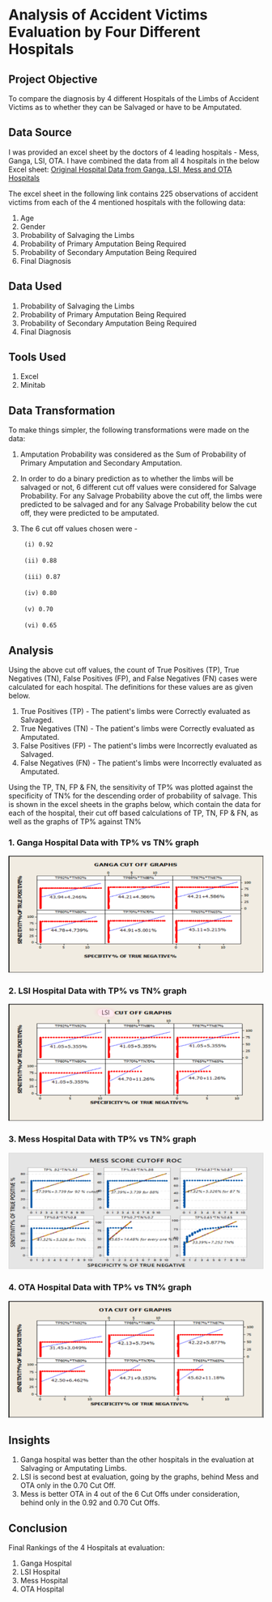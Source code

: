 # Analysis of Accident Victims Evaluation by Four Different Hospitals

## Project Objective

To compare the diagnosis by 4 different Hospitals of the Limbs of Accident Victims as to whether they can be Salvaged or have to be Amputated.

## Data Source

I was provided an excel sheet by the doctors of 4 leading hospitals - Mess, Ganga, LSI, OTA. I have combined the data from all 4 hospitals in the below Excel sheet:
<a href = "https://docs.google.com/spreadsheets/d/1YYBLJnrLSgD7jOrTILs2tOJVsBsBlw-4/edit#gid=1215070420"> Original Hospital Data from Ganga, LSI, Mess and OTA Hospitals </a>

The excel sheet in the following link contains 225 observations of accident victims from each of the 4 mentioned hospitals with the following data:

1. Age
2. Gender
3. Probability of Salvaging the Limbs
4. Probability of Primary Amputation Being Required
5. Probability of Secondary Amputation Being Required
6. Final Diagnosis

## Data Used

1. Probability of Salvaging the Limbs
2. Probability of Primary Amputation Being Required
3. Probability of Secondary Amputation Being Required
4. Final Diagnosis

## Tools Used

1. Excel
2. Minitab

## Data Transformation

To make things simpler, the following transformations were made on the data:

1. Amputation Probability was considered as the Sum of Probability of Primary Amputation and Secondary Amputation. 
2. In order to do a binary prediction as to whether the limbs will be salvaged or not, 6 different cut off values were considered for Salvage Probability. For any Salvage Probability above the cut off, the limbs were predicted to be salvaged and for any Salvage Probability below the cut off, they were predicted to be amputated.
3. The 6 cut off values chosen were - 

        (i) 0.92
        
        (ii) 0.88
        
        (iii) 0.87
        
        (iv) 0.80
        
        (v) 0.70
        
        (vi) 0.65

## Analysis

Using the above cut off values, the count of True Positives (TP), True Negatives (TN), False Positives (FP), and False Negatives (FN) cases were calculated for each hospital. The definitions for these values are as given below.

1. True Positives (TP) - The patient's limbs were Correctly evaluated as Salvaged.
2. True Negatives (TN) - The patient's limbs were Correctly evaluated as Amputated.
3. False Positives (FP) - The patient's limbs were Incorrectly evaluated as Salvaged.
4. False Negatives (FN) - The patient's limbs were Incorrectly evaluated as Amputated.

Using the TP, TN, FP & FN, the sensitivity of TP% was plotted against the specificity of TN% for the descending order of probability of salvage. This is shown in the excel sheets in the graphs below, which contain the data for each of the hospital, their cut off based calculations of TP, TN, FP & FN, as well as the graphs of TP% against TN%

### 1. Ganga Hospital Data with TP% vs TN% graph

![alt text](https://raw.githubusercontent.com/rahulshankariyer/Hospital_Data_Project/main/Ganga%20Hospital%20Data%20with%20TP%25%20vs%20TN%25%20graph.png)

### 2. LSI Hospital Data with TP% vs TN% graph

![alt text](https://raw.githubusercontent.com/rahulshankariyer/Hospital_Data_Project/main/LSI%20Hospital%20Data%20with%20TP%25%20vs%20TN%25%20graph.png)

### 3. Mess Hospital Data with TP% vs TN% graph

![alt text](https://raw.githubusercontent.com/rahulshankariyer/Hospital_Data_Project/main/Mess%20Hospital%20Data%20with%20TP%25%20vs%20TN%25%20graph.png)

### 4. OTA Hospital Data with TP% vs TN% graph

![alt text](https://raw.githubusercontent.com/rahulshankariyer/Hospital_Data_Project/main/OTA%20Hospital%20Data%20with%20TP%25%20vs%20TN%25%20graph.png)

## Insights

1. Ganga hospital was better than the other hospitals in the evaluation at Salvaging or Amputating Limbs. 
2. LSI is second best at evaluation, going by the graphs, behind Mess and OTA only in the 0.70 Cut Off. 
3. Mess is better OTA in 4 out of the 6 Cut Offs under consideration, behind only in the 0.92 and 0.70 Cut Offs.

## Conclusion

Final Rankings of the 4 Hospitals at evaluation:

1. Ganga Hospital
2. LSI Hospital
3. Mess Hospital
4. OTA Hospital
